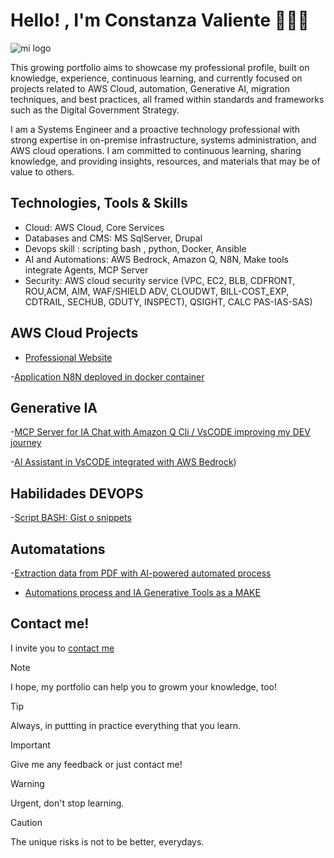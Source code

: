 # Hello! , I'm **Constanza Valiente**  👩🏻‍💻

![mi logo]( https://ocvpprofessional.cloud/wp-content/uploads/2025/07/Mysite.png)

This growing portfolio aims to showcase my professional profile, built on knowledge, experience, continuous learning, and currently focused on projects related to AWS Cloud, automation, Generative AI, migration techniques, and best practices, all framed within standards and frameworks such as the Digital Government Strategy.

I am a Systems Engineer and a proactive technology professional with strong expertise in on-premise infrastructure, systems administration, and AWS cloud operations. I am committed to continuous learning, sharing knowledge, and providing insights, resources, and materials that may be of value to others.

## **Technologies, Tools & Skills**

-	Cloud: AWS Cloud, Core Services
-	Databases and CMS: MS SqlServer, Drupal
-	Devops skill : scripting bash , python, Docker, Ansible
-	AI and Automations: AWS Bedrock, Amazon Q, N8N, Make tools integrate Agents, MCP Server
-	Security: AWS cloud security service (VPC, EC2, BLB, CDFRONT, ROU,ACM, AIM, WAF/SHIELD ADV, CLOUDWT, BILL-COST_EXP, CDTRAIL, SECHUB, GDUTY, INSPECT), QSIGHT, CALC PAS-IAS-SAS)

## AWS Cloud Projects

- [Professional Website](./AWS%20Cloud%20Projects/Professional%20Website.md)

-[Application N8N deployed in docker container](./AWS%20Cloud%20Projects/Application%20N8N%20deployed%20in%20docker%20container.md
)

## Generative IA

-[MCP Server for IA Chat with Amazon Q Cli / VsCODE improving my DEV journey](./Generative%20IA/MCP%20Server%20for%20IA%20Chat%20with%20Amazon%20Q%20Cli.md)

-[AI Assistant in VsCODE integrated with AWS Bedrock](./Generative%20IA/AI%20Assistant%20in%20VsCODE%20integrated%20with%20AWS%20Bedrock.md))

## Habilidades DEVOPS

-[Script BASH: Gist o snippets](./Habilidades%20DEVOPS/Script%20BASH:%20Gist%20o%20snippets.md)

## Automatations

-[Extraction data from PDF with AI-powered automated process](./Automatations/Extraction%20data%20from%20PDF%20with%20AI-powered%20automated%20process.md) 

- [Automations process and IA Generative Tools as a MAKE](./Automatations/Automations%20process%20and%20IA%20Generative%20Tools%20as%20a%20MAKE.md)
  
## Contact me!

I invite you to [contact me](https://ocvpprofessional.cloud)

> [!NOTE]
> I hope, my portfolio can help you to growm your knowledge, too!

> [!TIP]
> Always, in puttting in practice everything that you learn.

> [!IMPORTANT]
> Give me any feedback or just contact me!

> [!WARNING]
> Urgent, don't stop learning.

> [!CAUTION]
> The unique risks is not to be better, everydays.



